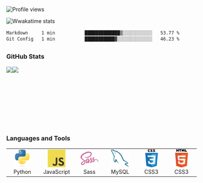 ![Profile views](https://gpvc.arturio.dev/YarikMix)

![Wwakatime stats](https://github-readme-stats-taupe-two.vercel.app/api/wakatime?username=YarikMix&hide_title=true&hide_border=true&langs_count=5)

<!--START_SECTION:waka-->
```text
Markdown     1 min           █████████████▒░░░░░░░░░░░   53.77 % 
Git Config   1 min           ███████████▓░░░░░░░░░░░░░   46.23 % 
```
<!--END_SECTION:waka-->

## <h3 align="left">GitHub Stats</h3>

<div align="center" style="display: flex;">
  <img height="150em" src="https://github-readme-stats.vercel.app/api?username=YarikMix&show_icons=true&title_color=007bff&text_color=e7e7e7&icon_color=007bff&bg_color=171c28" />
  <img height="150em" src="https://github-readme-stats.vercel.app/api/top-langs/?username=YarikMix&langs_count=10&layout=compact&title_color=007bff&text_color=e7e7e7&icon_color=007bff&bg_color=171c28" />
</div>

## <h3 align="left">Languages and Tools</h3>

<!-- <img align="left" alt="HTML5" width="26px" src="https://raw.githubusercontent.com/github/explore/80688e429a7d4ef2fca1e82350fe8e3517d3494d/topics/html/html.png"/>

<img align="left" alt="CSS3" width="26px" src="https://raw.githubusercontent.com/github/explore/80688e429a7d4ef2fca1e82350fe8e3517d3494d/topics/css/css.png"/>

<img align="left" alt="Javascript" width="26px" src="https://upload.wikimedia.org/wikipedia/commons/thumb/9/99/Unofficial_JavaScript_logo_2.svg/512px-Unofficial_JavaScript_logo_2.svg.png" />

<img align="left" alt="Python" width="26px" src="https://raw.githubusercontent.com/github/explore/80688e429a7d4ef2fca1e82350fe8e3517d3494d/topics/python/python.png"/>

<img align="left" alt="MySQL" width="26px" src="https://raw.githubusercontent.com/github/explore/80688e429a7d4ef2fca1e82350fe8e3517d3494d/topics/mysql/mysql.png"/>

<img align="left" alt="Git" width="26px" src="https://raw.githubusercontent.com/github/explore/80688e429a7d4ef2fca1e82350fe8e3517d3494d/topics/git/git.png"/>
 -->

<table>
	<tr>
		<td align="center" width="96">
			<a href="#">
				<img src="./img/python-original.svg" width="48" height="48" alt="Python" />
			</a>
			<br>Python
		</td>
		<td align="center" width="96">
			<a href="#">
				<img src="./img/javascript-original.svg" width="48" height="48" alt="JavaScript" />
			</a>
			<br>JavaScript
		</td>
		<td align="center" width="96">
			<a href="#">
				<img src="./img/sass-original.svg" width="48" height="48" alt="Sass" />
			</a>
			<br>Sass
		</td>
		<td align="center"  width="96">
			<a href="#">
				<img src="./img/mysql-original.svg" width="48" height="48" alt="MySQL" />
			</a>
			<br>MySQL
		</td>
		<td align="center"  width="96">
			<a href="#">
				<img src="https://raw.githubusercontent.com/github/explore/80688e429a7d4ef2fca1e82350fe8e3517d3494d/topics/css/css.png" width="48" height="48" alt="CSS3" />
			</a>
			<br>CSS3
		</td>
		<td align="center"  width="96">
			<a href="#">
				<img src="https://raw.githubusercontent.com/github/explore/80688e429a7d4ef2fca1e82350fe8e3517d3494d/topics/html/html.png" width="48" height="48" alt="HTML5" />
			</a>
			<br>CSS3
		</td>
	</tr>
</table>